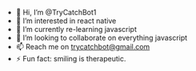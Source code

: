- 👋 Hi, I’m @TryCatchBot1
- 👀 I’m interested in react native
- 🌱 I’m currently re-learning javascript
- 💞️ I’m looking to collaborate on everything javascript
- 📫 Reach me on trycatchbot@gmail.com
- ⚡ Fun fact: smiling is therapeutic.

<!---
TryCatchBot1/TryCatchBot1 is a ✨ special ✨ repository because its `README.md` (this file) appears on your GitHub profile.
You can click the Preview link to take a look at your changes.
--->
